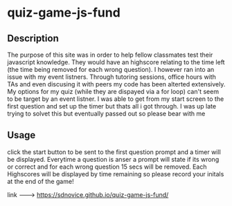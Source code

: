 # quiz-game-js-fund

## Description
The purpose of this site was in order to help fellow classmates test their
javascript knowledge. They would have an highscore relating to the time left (the
time being removed for each wrong question). I however ran into an issue with my event
listners. Through tutoring sessions, office hours with TAs and even discusing it with
peers my code has been alterted extensively. My options for my quiz (while they are
dispayed via a for loop) can't seem to be target by an event listner. I was able to 
get from my start screen to the first question and set up the timer but thats all i got
through. I was up late trying to solvet this but eventually passed out so please bear with me

## Usage
click the start button to be sent to the first question prompt and a timer will be displayed.
Everytime a question is anser a prompt will state if its wrong or correct and for each wrong 
question 15 secs will be removed. Each Highscores will be displayed by time remaining
so please record your initals at the end of the game!

link ---> https://sdnovice.github.io/quiz-game-js-fund/
